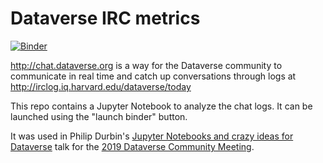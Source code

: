 # Dataverse IRC metrics

[![Binder](https://mybinder.org/badge_logo.svg)](https://mybinder.org/v2/gh/pdurbin/dataverse-irc-metrics/master)

http://chat.dataverse.org is a way for the Dataverse community to communicate in real time and catch up conversations through logs at http://irclog.iq.harvard.edu/dataverse/today

This repo contains a Jupyter Notebook to analyze the chat logs. It can be launched using the "launch binder" button.

It was used in Philip Durbin's [Jupyter Notebooks and crazy ideas for Dataverse](https://scholar.harvard.edu/pdurbin/blog/2019/jupyter-notebooks-and-crazy-ideas-for-dataverse) talk for the [2019 Dataverse Community Meeting](https://dataverse.org/events).
